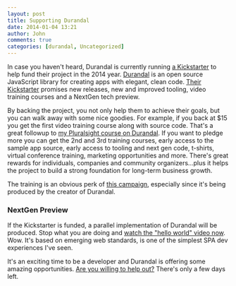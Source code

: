 ```yaml
---
layout: post
title: Supporting Durandal
date: 2014-01-04 13:21
author: John
comments: true
categories: [durandal, Uncategorized]
---
```

In case you haven't heard, Durandal is currently running <a href="http://www.kickstarter.com/projects/eisenbergeffect/durandal-2014">a Kickstarter</a> to help fund their project in the 2014 year. <a href="http://durandaljs.com/">Durandal</a> is an open source JavaScript library for creating apps with elegant, clean code. <a href="http://www.kickstarter.com/projects/eisenbergeffect/durandal-2014">Their Kickstarter</a> promises new releases, new and improved tooling, video training courses and a NextGen tech preview.</p>
<p>By backing the project, you not only help them to achieve their goals, but you can walk away with some nice goodies. For example, if you back at $15 you get the first video training course along with source code. That's a great followup to <a href="http://pluralsight.com/training/courses/TableOfContents?courseName=single-page-apps-jumpstart">my Pluralsight course on Durandal</a>. If you want to pledge more you can get the 2nd and 3rd training courses, early access to the sample app source, early access to tooling and next gen code, t-shirts, virtual conference training, marketing opportunities and more. There's great rewards for individuals, companies and community organizers...plus it helps the project to build a strong foundation for long-term business growth.</p>
<p>The training is an obvious perk of <a href="http://www.kickstarter.com/projects/eisenbergeffect/durandal-2014">this campaign</a>, especially since it's being produced by the creator of Durandal. 

<h3>NextGen Preview</h3>
If the Kickstarter is funded, a parallel implementation of Durandal will be produced. Stop what you are doing and <a href="https://vimeo.com/82601948">watch the &quot;hello world&quot; video now</a>. Wow. It's based on emerging web standards, is one of the simplest SPA dev experiences I've seen.</p>

It's an exciting time to be a developer and Durandal is offering some amazing opportunities. <a href="http://www.kickstarter.com/projects/eisenbergeffect/durandal-2014">Are you willing to help out?</a> There's only a few days left. 

